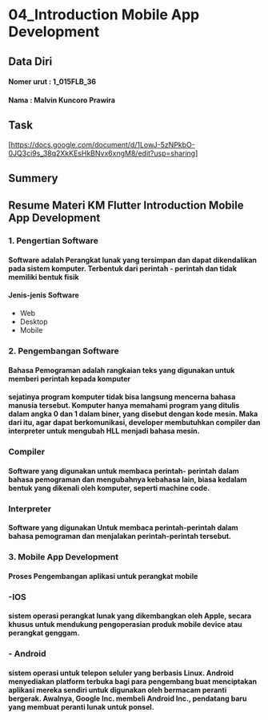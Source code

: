 # 04_Introduction Mobile App Development

## Data Diri
#### Nomer urut : 1_015FLB_36
####  Nama : Malvin Kuncoro Prawira

## Task
[https://docs.google.com/document/d/1LowJ-5zNPkbO-0JQ3ci9s_38q2XkKEsHkBNvx6xngM8/edit?usp=sharing]

## Summery

## Resume Materi KM Flutter Introduction Mobile App Development

### 1. Pengertian Software

#### Software adalah Perangkat lunak yang tersimpan dan dapat dikendalikan pada sistem komputer. Terbentuk dari perintah - perintah dan tidak memiliki bentuk fisik
#### Jenis-jenis Software
- Web
- Desktop
- Mobile

### 2. Pengembangan Software

#### Bahasa Pemograman adalah rangkaian teks yang digunakan untuk memberi perintah kepada komputer

#### sejatinya program komputer tidak bisa langsung mencerna bahasa manusia tersebut. Komputer hanya memahami program yang ditulis dalam angka 0 dan 1 dalam biner, yang disebut dengan kode mesin. Maka dari itu, agar dapat berkomunikasi, developer membutuhkan compiler dan interpreter untuk mengubah HLL menjadi bahasa mesin.

### Compiler
#### Software yang digunakan untuk membaca perintah- perintah dalam bahasa pemograman dan mengubahnya kebahasa lain, biasa kedalam bentuk yang dikenali oleh komputer, seperti machine code.

### Interpreter
#### Software yang digunakan Untuk membaca perintah-perintah dalam bahasa pemograman dan menjalakan perintah-perintah tersebut.

### 3. Mobile App Development
#### Proses Pengembangan aplikasi untuk perangkat mobile

### -IOS
#### sistem operasi perangkat lunak yang dikembangkan oleh Apple, secara khusus untuk mendukung pengoperasian produk mobile device atau perangkat genggam.

### - Android
#### sistem operasi untuk telepon seluler yang berbasis Linux. Android menyediakan platform terbuka bagi para pengembang buat menciptakan aplikasi mereka sendiri untuk digunakan oleh bermacam peranti bergerak. Awalnya, Google Inc. membeli Android Inc., pendatang baru yang membuat peranti lunak untuk ponsel.